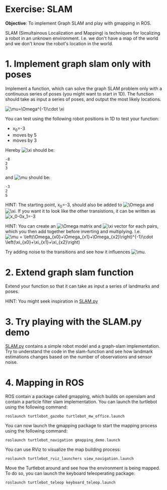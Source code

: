 # Exercise: SLAM

**Objective**: To implement Graph SLAM and play with gmapping in ROS.

SLAM (Simultainous Localization and Mapping) is techniques for localizing a robot in an unknown environment. I.e. we don't have a map of the world and we don't know the robot's location in the world.

# 1. Implement graph slam only with poses
Implement a function, which can solve the graph SLAM problem only with a continuous series of poses (you might want to start in 1D). The function should take as input a series of poses, and output the most likely locations.

![\mu=\Omega^{-1}\cdot \xi](https://render.githubusercontent.com/render/math?math=%5Cmu%3D%5COmega%5E%7B-1%7D%5Ccdot%20%5Cxi)


You can test using the following robot positions in 1D to test your function:

* x<sub>0</sub>=-3
* moves by 5
* moves by 3

Hereby ![\xi](https://render.githubusercontent.com/render/math?math=%5Cxi) should be:
```
-8
2
3
```

and  ![\mu](https://render.githubusercontent.com/render/math?math=%5Cmu) should be:
```
-3
2
5
```

HINT: The starting point, x<sub>0</sub>=-3, should also be added to ![\Omega](https://render.githubusercontent.com/render/math?math=%5COmega) and ![\xi](https://render.githubusercontent.com/render/math?math=%5Cxi). If you want it to look like the other transistions, it can be written as ![x_0-0x_1=-3](https://render.githubusercontent.com/render/math?math=x_0-0x_1%3D-3)

HINT: You can create an ![\Omega](https://render.githubusercontent.com/render/math?math=%5COmega) matrix and ![\xi](https://render.githubusercontent.com/render/math?math=%5Cxi) vector for each pairs, which you then add together before inverting and multiplying. I.e. ![\mu = \left(\Omega_{x0}+\Omega_{x1}+\Omega_{x2}\right)^{-1}\cdot \left(\xi_{x0}+\xi_{x1}+\xi_{x2}\right)](https://render.githubusercontent.com/render/math?math=%5Cmu%20%3D%20%5Cleft(%5COmega_%7Bx0%7D%2B%5COmega_%7Bx1%7D%2B%5COmega_%7Bx2%7D%5Cright)%5E%7B-1%7D%5Ccdot%20%5Cleft(%5Cxi_%7Bx0%7D%2B%5Cxi_%7Bx1%7D%2B%5Cxi_%7Bx2%7D%5Cright))

Try adding noise to the transitions and see how it influences ![\mu](https://render.githubusercontent.com/render/math?math=%5Cmu).

# 2. Extend graph slam function
Extend your function so that it can take as input a series of landmarks and poses. 

HINT: You might seek inspiration in [SLAM.py](https://github.com/au-mobile-robots/Tutorials/blob/master/Slam/SLAM.py)
# 3. Try playing with the SLAM.py demo
[SLAM.py](https://github.com/au-mobile-robots/Tutorials/blob/master/Slam/SLAM.py) contains a simple robot model and a graph-slam implementation. Try to understand the code in the slam-function and see how landmark estimations changes based on the number of observations and sensor noise.

# 4. Mapping in ROS
ROS contain a package called gmapping, which builds on openslam and contain a particle filter slam implementation.
You can launch the turtlebot using the following command:

```
roslaunch turtlebot_gazebo turtlebot_mw_office.launch
```
You can now launch the gmapping package to start the mapping process using the following command:
```
roslaunch turtlebot_navigation gmapping_demo.launch
```

You can use RViz to visualize the map building process:
```
roslaunch turtlebot_rviz_launchers view_navigation.launch
```

Move the Turtlebot around and see how the environment is being mapped. To do so, you can launch the keyboard teleoperating package:
```
roslaunch turtlebot_teleop keyboard_teleop.launch
```

